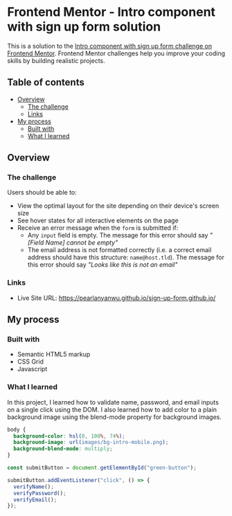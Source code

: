 # Frontend Mentor - Intro component with sign up form solution

This is a solution to the [Intro component with sign up form challenge on Frontend Mentor](https://www.frontendmentor.io/challenges/intro-component-with-signup-form-5cf91bd49edda32581d28fd1). Frontend Mentor challenges help you improve your coding skills by building realistic projects. 

## Table of contents

- [Overview](#overview)
  - [The challenge](#the-challenge)
  - [Links](#Links)
- [My process](#my-process)
  - [Built with](#built-with)
  - [What I learned](#what-i-learned)

## Overview

### The challenge

Users should be able to:

- View the optimal layout for the site depending on their device's screen size
- See hover states for all interactive elements on the page
- Receive an error message when the `form` is submitted if:
  - Any `input` field is empty. The message for this error should say *"[Field Name] cannot be empty"*
  - The email address is not formatted correctly (i.e. a correct email address should have this structure: `name@host.tld`). The message for this error should say *"Looks like this is not an email"*

### Links

- Live Site URL: https://pearlanyanwu.github.io/sign-up-form.github.io/

## My process

### Built with

- Semantic HTML5 markup
- CSS Grid
- Javascript

### What I learned

In this project, I learned how to validate name, password, and email inputs on a single click using the DOM.
I also learned how to add color to a plain background image using the blend-mode property for background images.

```css
body {
  background-color: hsl(0, 100%, 74%);
  background-image: url(images/bg-intro-mobile.png);
  background-blend-mode: multiply;
}
```
```js
const submitButton = document.getElementById("green-button");

submitButton.addEventListener("click", () => {
  verifyName();
  verifyPassword();
  verifyEmail();
});
```